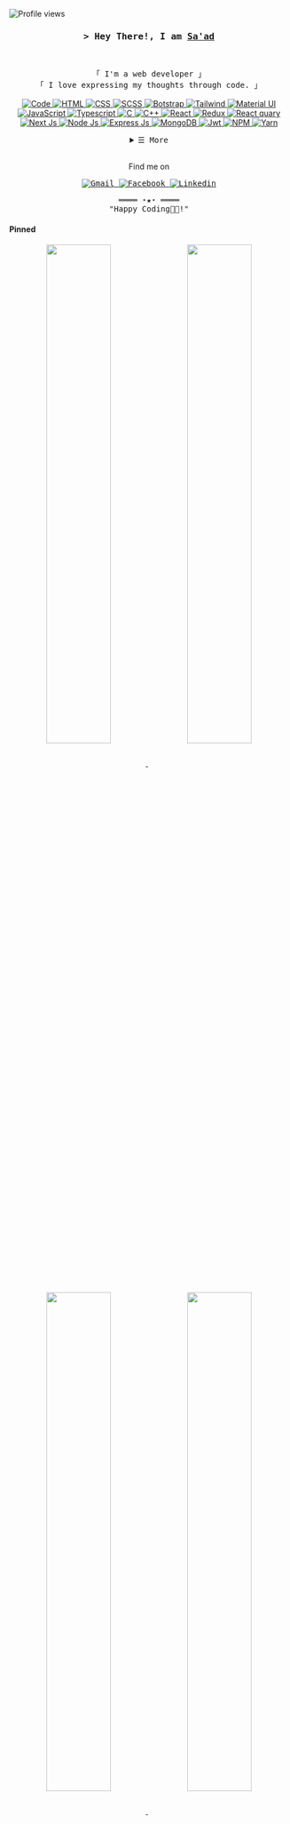 <!-- https://saad-001.github.io/digital-resume/ -->
<!-- LEAVE A STAR, IF YOU LIKE IT ! -->

<!-- Profile Views Counter -->

![Profile views](https://gpvc.arturio.dev/Saad-001)

<!-- Intro  -->
<h3 align="center">
        <samp>&gt; Hey There!, I am
                <b><a target="_blank" href="https://saad-001.github.io/digital-resume/">Sa'ad</a></b>
        </samp>
</h3>
<br>

<p align="center">
        <!-- Organisation  -->
        <samp>
                「 I'm a web developer 」
                <br>
                「 I love expressing my thoughts through code.</b> 」
                <br>
                <br>
        </samp>
        <!-- Programming Languages -->
        <!-- Code logo -->
        <a href="https://github.com/Saad-001?tab=repositories" target="_blank"><img alt="Code"
                        src="https://img.shields.io/badge/-code-000000?style=flat-square&logo=Plex&logoColor=white">
        </a>
        <!-- HTML -->
        <a href="https://github.com/Saad-001?tab=repositories" target="_blank"><img alt="HTML"
                        src="https://img.shields.io/badge/-HTML-E34F26?style=flat-square&logo=HTML5&logoColor=white">
        </a>
        <!-- CSS  -->
        <a href="https://github.com/Saad-001?tab=repositories" target="_blank"><img alt="CSS"
                        src="https://img.shields.io/badge/-CSS-1572B6?style=flat-square&logo=CSS3&logoColor=white">
        </a>
        <!-- SCSS  -->
        <a href="https://github.com/Saad-001?tab=repositories" target="_blank"><img alt="SCSS"
                        src="https://img.shields.io/badge/Sass-CC6699?style=flat-square&logo=sass&logoColor=white">
        </a>
        <!-- Bootstrap  -->
        <a href="https://github.com/Saad-001?tab=repositories" target="_blank"><img alt="Botstrap"
                        src="https://img.shields.io/badge/bootstrap-%23563D7C.svg?style=flat-square&logo=bootstrap&logoColor=white">
        </a>
        <!-- Tailwind  -->
        <a href="https://github.com/Saad-001?tab=repositories" target="_blank"><img alt="Tailwind"
                        src="https://img.shields.io/badge/Tailwind_CSS-38B2AC?style=flat-square&logo=tailwind-css&logoColor=white">
        </a>
        <!-- Material UI -->
        <a href="https://github.com/Saad-001?tab=repositories" target="_blank"><img alt="Material UI"
                        src="https://img.shields.io/badge/Material--UI-0081CB?style=flat-square&logo=material-ui&logoColor=white">
        </a>
        <!-- JavaScript -->
        <a href="https://github.com/Saad-001?tab=repositories" target="_blank"><img alt="JavaScript"
                        src="https://img.shields.io/badge/-JavaScript-F7DF1E?style=flat-square&logo=JavaScript&logoColor=white">
        </a>
        <!-- Typescript -->
        <a href="https://github.com/Saad-001?tab=repositories" target="_blank"><img alt="Typescript"
                        src="https://img.shields.io/badge/typescript-%23007ACC.svg?style=flat-square&logo=typescript&logoColor=white">
        </a>
        <!-- c -->
        <a href="https://github.com/ShahriarShafin?tab=repositories" target="_blank"><img alt="C"
                        src="https://img.shields.io/badge/c-%2300599C.svg?style=flat-square&logo=c&logoColor=white">
        </a>
        <!-- C++ -->
        <a href="https://github.com/ShahriarShafin?tab=repositories" target="_blank"><img alt="C++"
                        src="https://img.shields.io/badge/-C++-9b3675?style=flat-square&logo=C%2B%2B&logoColor=white">
        </a>
        <!-- REACT  -->
        <a href="https://github.com/Saad-001?tab=repositories" target="_blank"><img alt="React"
                        src="https://img.shields.io/badge/React-20232A?style=flat-square&logo=react&logoColor=61DAFB">
        </a>
        <!-- Redux  -->
        <a href="https://github.com/Saad-001?tab=repositories" target="_blank"><img alt="Redux"
                        src="https://img.shields.io/badge/Redux-593D88?style=flat-square&logo=redux&logoColor=white">
        </a>
        <!-- React quary  -->
        <a href="https://github.com/Saad-001?tab=repositories" target="_blank"><img alt="React quary"
                        src="https://img.shields.io/badge/-React%20Query-FF4154?style=flat-square&logo=react%20query&logoColor=white">
        </a>
        <!-- Next js  -->
        <a href="https://github.com/Saad-001?tab=repositories" target="_blank"><img alt="Next Js"
                        src="https://img.shields.io/badge/Next-black?style=flat-square&logo=next.js&logoColor=white">
        </a>
                <!-- Node Js -->
        <a href="https://github.com/Saad-001?tab=repositories" target="_blank"><img alt="Node Js"
                        src="https://img.shields.io/badge/node.js-6DA55F?style=flat-square&logo=node.js&logoColor=white">
        </a>
        <!-- Express Js -->
        <a href="https://github.com/Saad-001?tab=repositories" target="_blank"><img alt="Express Js"
                        src="https://img.shields.io/badge/express.js-%23404d59.svg?style=flat-square&logo=express&logoColor=%2361DAFB">
        </a>
        <!-- MongoDB  -->
        <a href="https://github.com/Saad-001?tab=repositories" target="_blank"><img alt="MongoDB"
                        src="https://img.shields.io/badge/MongoDB-4EA94B?style=flat-square&logo=mongodb&logoColor=white">
        </a>
        <!-- JWT  -->
        <a href="https://github.com/Saad-001?tab=repositories" target="_blank"><img alt="Jwt"
                        src="https://img.shields.io/badge/JWT-black?style=flat-square&logo=JSON%20web%20tokens">
        </a>
        <!-- NPM  -->
        <a href="https://github.com/Saad-001?tab=repositories" target="_blank"><img alt="NPM"
                        src="https://img.shields.io/badge/NPM-%23000000.svg?style=flat-square&logo=npm&logoColor=white">
        </a>
        <!-- Yarn -->
        <a href="https://github.com/Saad-001?tab=repositories" target="_blank"><img alt="Yarn"
                        src="https://img.shields.io/badge/yarn-%232C8EBB.svg?style=flat-square&logo=yarn&logoColor=white">
        </a>
</p>

<!-- Details Section-->
<details align="center">
    <summary> <samp>&#9776; More</samp></summary>
    <p align="center">
        <br>
        <!-- Activity Widget -->
        <img alt="My GitHub Stats"
                src="https://github-readme-stats.vercel.app/api?username=saad-001&show_icons=true&count_private=true&theme=nightowl" />
        <br>
        <br>
        <img alt="Most used languages"
                src="https://github-readme-stats.vercel.app/api/top-langs/?username=saad-001&hide=php&layout=compact&theme=nightowl" />
    </p>
</details>
<br>
<!-- Social Links -->
    <p align="center">
        <p align="center">Find me on</p>
        <samp align="center">
                <p>
                        <!-- Gmail --> 
                        <a href="mailto:contact.me.saad01@gmail.com" target="_blank"><img alt="Gmail"
                                src="https://img.shields.io/badge/-Gmail-EA4335?style=flat-square&logo=Gmail&logoColor=white">
                        </a>
                        <!-- Facebook -->
                        <a href="https://www.facebook.com/mohammad.sayem.3572" target="_blank"><img alt="Facebook"
                                src="https://img.shields.io/badge/-Facebook-1877F2?style=flat-square&logo=Facebook&logoColor=white">
                        </a>
                        <!-- Linkedin -->
                        <a href="https://www.linkedin.com/in/md-sa-ad-a88843210/" target="_blank"><img alt="Linkedin"
                                src="https://img.shields.io/badge/-Linkedin-0A66C2?style=flat-square&logo=Linkedin&logoColor=white">
                        </a>
                </p>
        </samp>
    </p>

<!-- Footer -->
<samp>
    <p align="center">
        ════ ⋆★⋆ ════
        <br>
        "Happy Coding👨‍💻!"
    </p>
</samp>

<!-- Pinned Repositories -->

#### Pinned

<p align="center">
        <a href="https://github.com/Saad-001/hotel-room-booking-app-frontend">
        <img width='48%' align="center"src="https://github-readme-stats.vercel.app/api/pin/?username=saad-001&repo=hotel-room-booking-app-frontend&border_color=02D892&bg_color=0D1117&title_color=C9D1D9&text_color=8B949E&icon_color=02D892" />
        </a>
        <span>&nbsp;</span>
        <a href="https://github.com/Saad-001/hotel-room-booking-app-backend">
        <img width='48%' align="center"src="https://github-readme-stats.vercel.app/api/pin/?username=saad-001&repo=hotel-room-booking-app-backend&border_color=02D892&bg_color=0D1117&title_color=C9D1D9&text_color=8B949E&icon_color=02D892" />
        </a>
</p>
<p align="center">
        <a href="https://github.com/saad-001/MachBazaar">
        <img width='48%' align="center"src="https://github-readme-stats.vercel.app/api/pin/?username=saad-001&repo=MachBazaar&border_color=02D892&bg_color=0D1117&title_color=C9D1D9&text_color=8B949E&icon_color=02D892" />
        </a>
        <span>&nbsp;</span>
        <a href="https://github.com/Saad-001/VipDokan">
        <img width='48%' align="center"src="https://github-readme-stats.vercel.app/api/pin/?username=saad-001&repo=VipDokan&border_color=02D892&bg_color=0D1117&title_color=C9D1D9&text_color=8B949E&icon_color=02D892" />
        </a>
</p>
<p align="center">
        <a href="https://github.com/saad-001/Ultra-net-client-side">
        <img width='48%' align="center"src="https://github-readme-stats.vercel.app/api/pin/?username=saad-001&repo=Ultra-net-client-side&border_color=02D892&bg_color=0D1117&title_color=C9D1D9&text_color=8B949E&icon_color=02D892" />
        </a>
        <span>&nbsp;</span>
        <a href="https://github.com/saad-001/Ultra-net-server-side">
        <img width='48%' align="center"src="https://github-readme-stats.vercel.app/api/pin/?username=saad-001&repo=Ultra-net-server-side&border_color=02D892&bg_color=0D1117&title_color=C9D1D9&text_color=8B949E&icon_color=02D892" />
        </a>
</p>
<p align="center">
        <a href="https://github.com/saad-001/Evernet-Internet">
        <img width='48%' align="center"src="https://github-readme-stats.vercel.app/api/pin/?username=saad-001&repo=Evernet-Internet&border_color=02D892&bg_color=0D1117&title_color=C9D1D9&text_color=8B949E&icon_color=02D892" />
        </a>
</p>
